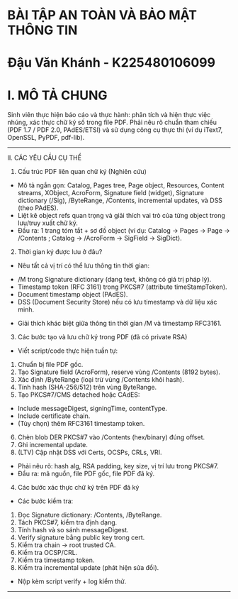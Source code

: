 # BÀI TẬP AN TOÀN VÀ BẢO MẬT THÔNG TIN
# Đậu Văn Khánh - K225480106099
# I. MÔ TẢ CHUNG
Sinh viên thực hiện báo cáo và thực hành: phân tích và hiện thực việc nhúng, xác
thực chữ ký số trong file PDF.
Phải nêu rõ chuẩn tham chiếu (PDF 1.7 / PDF 2.0, PAdES/ETSI) và sử dụng công cụ
thực thi (ví dụ iText7, OpenSSL, PyPDF, pdf-lib).

---
II. CÁC YÊU CẦU CỤ THỂ
1) Cấu trúc PDF liên quan chữ ký (Nghiên cứu)
- Mô tả ngắn gọn: Catalog, Pages tree, Page object, Resources, Content streams,
XObject, AcroForm, Signature field (widget), Signature dictionary (/Sig),
/ByteRange, /Contents, incremental updates, và DSS (theo PAdES).
- Liệt kê object refs quan trọng và giải thích vai trò của từng object trong
lưu/truy xuất chữ ký.
- Đầu ra: 1 trang tóm tắt + sơ đồ object (ví dụ: Catalog → Pages → Page → /Contents
; Catalog → /AcroForm → SigField → SigDict).
2) Thời gian ký được lưu ở đâu?
- Nêu tất cả vị trí có thể lưu thông tin thời gian:
 + /M trong Signature dictionary (dạng text, không có giá trị pháp lý).
 + Timestamp token (RFC 3161) trong PKCS#7 (attribute timeStampToken).
 + Document timestamp object (PAdES).
 + DSS (Document Security Store) nếu có lưu timestamp và dữ liệu xác minh.
- Giải thích khác biệt giữa thông tin thời gian /M và timestamp RFC3161.
3) Các bước tạo và lưu chữ ký trong PDF (đã có private RSA)
- Viết script/code thực hiện tuần tự:
 1. Chuẩn bị file PDF gốc.
 2. Tạo Signature field (AcroForm), reserve vùng /Contents (8192 bytes).
 3. Xác định /ByteRange (loại trừ vùng /Contents khỏi hash).
 4. Tính hash (SHA-256/512) trên vùng ByteRange.
 5. Tạo PKCS#7/CMS detached hoặc CAdES:
 - Include messageDigest, signingTime, contentType.
 - Include certificate chain.
 - (Tùy chọn) thêm RFC3161 timestamp token.
 6. Chèn blob DER PKCS#7 vào /Contents (hex/binary) đúng offset.
 7. Ghi incremental update.
 8. (LTV) Cập nhật DSS với Certs, OCSPs, CRLs, VRI.
- Phải nêu rõ: hash alg, RSA padding, key size, vị trí lưu trong PKCS#7.
- Đầu ra: mã nguồn, file PDF gốc, file PDF đã ký.
4) Các bước xác thực chữ ký trên PDF đã ký
- Các bước kiểm tra:
 1. Đọc Signature dictionary: /Contents, /ByteRange.
 2. Tách PKCS#7, kiểm tra định dạng.
 3. Tính hash và so sánh messageDigest.
 4. Verify signature bằng public key trong cert.
 5. Kiểm tra chain → root trusted CA.
 6. Kiểm tra OCSP/CRL.
 7. Kiểm tra timestamp token.
 8. Kiểm tra incremental update (phát hiện sửa đổi).
- Nộp kèm script verify + log kiểm thử.
---
